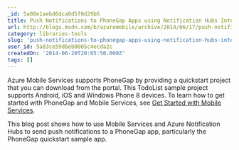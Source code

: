```yaml
---
_id: 5a88e1aebd6dca0d5f0d29b6
title: Push Notifications to PhoneGap Apps using Notification Hubs Integration
url: http://blogs.msdn.com/b/azuremobile/archive/2014/06/17/push-notifications-to-phonegap-apps-using-notification-hubs-integration.aspx
category: libraries-tools
slug: 'push-notifications-to-phonegap-apps-using-notification-hubs-integration'
user_id: 5a83ce59d6eb0005c4ecda2c
createdOn: '2014-06-20T20:05:50.000Z'
tags: []
---
```


Azure Mobile Services supports PhoneGap by providing a quickstart project that you can download from the portal. This TodoList sample project supports Android, iOS and Windows Phone 8 devices. To learn how to get started with PhoneGap and Mobile Services, see <a href="http://azure.microsoft.com/en-us/documentation/articles/mobile-services-javascript-backend-phonegap-get-started/">Get Started with Mobile Services</a>.

This blog post shows how to use Mobile Services and Azure Notification Hubs to send push notifications to a PhoneGap app, particularly the PhoneGap quickstart sample app.
